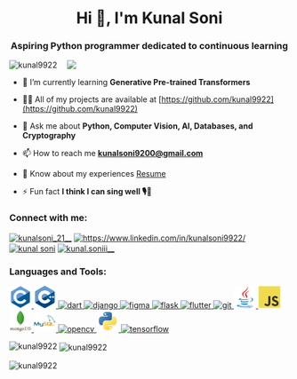 <h1 align="center">Hi 👋, I'm Kunal Soni</h1>
<h3 align="center">Aspiring Python programmer dedicated to continuous learning</h3>
<img align="right" width = 400 style = "border-radius= 50%" src= "https://sircltech.com/assets/images/newgif/python.gif">

<p align="left"> <img src="https://komarev.com/ghpvc/?username=kunal9922&label=Profile%20views&color=0e75b6&style=flat" alt="kunal9922" /> </p>

- 🌱 I’m currently learning **Generative Pre-trained Transformers**

- 👨‍💻 All of my projects are available at [https://github.com/kunal9922](https://github.com/kunal9922)

- 💬 Ask me about **Python, Computer Vision, AI, Databases, and Cryptography**

- 📫 How to reach me **kunalsoni9200@gmail.com**

- 📄 Know about my experiences [Resume](https://drive.google.com/file/d/1ZDd7Btdew82w26cqF-cX4qYNfA7xSG1E/view?usp=sharing)

- ⚡ Fun fact **I think I can sing well 🎙️🎵**

<h3 align="left">Connect with me:</h3>
<p align="left">
<a href="https://twitter.com/kunalsoni_21__" target="blank"><img align="center" src="https://raw.githubusercontent.com/rahuldkjain/github-profile-readme-generator/master/src/images/icons/Social/twitter.svg" alt="kunalsoni_21__" height="30" width="40" /></a>
<a href="https://www.linkedin.com/in/kunalsoni9922/" target="blank"><img align="center" src="https://raw.githubusercontent.com/rahuldkjain/github-profile-readme-generator/master/src/images/icons/Social/linked-in-alt.svg" alt="https://www.linkedin.com/in/kunalsoni9922/" height="30" width="40" /></a>
<a href="https://stackoverflow.com/users/kunal soni" target="blank"><img align="center" src="https://raw.githubusercontent.com/rahuldkjain/github-profile-readme-generator/master/src/images/icons/Social/stack-overflow.svg" alt="kunal soni" height="30" width="40" /></a>
<a href="https://instagram.com/kunal.soniii__" target="blank"><img align="center" src="https://raw.githubusercontent.com/rahuldkjain/github-profile-readme-generator/master/src/images/icons/Social/instagram.svg" alt="kunal.soniii__" height="30" width="40" /></a>
</p>
<h3 align="left">Languages and Tools:</h3>
<p align="left"> <a href="https://www.cprogramming.com/" target="_blank" rel="noreferrer"> <img src="https://raw.githubusercontent.com/devicons/devicon/master/icons/c/c-original.svg" alt="c" width="40" height="40"/> </a> <a href="https://www.w3schools.com/cpp/" target="_blank" rel="noreferrer"> <img src="https://raw.githubusercontent.com/devicons/devicon/master/icons/cplusplus/cplusplus-original.svg" alt="cplusplus" width="40" height="40"/> </a> <a href="https://dart.dev" target="_blank" rel="noreferrer"> <img src="https://www.vectorlogo.zone/logos/dartlang/dartlang-icon.svg" alt="dart" width="40" height="40"/> </a> <a href="https://www.djangoproject.com/" target="_blank" rel="noreferrer"> <img src="https://cdn.worldvectorlogo.com/logos/django.svg" alt="django" width="40" height="40"/> </a> <a href="https://www.figma.com/" target="_blank" rel="noreferrer"> <img src="https://www.vectorlogo.zone/logos/figma/figma-icon.svg" alt="figma" width="40" height="40"/> </a> <a href="https://flask.palletsprojects.com/" target="_blank" rel="noreferrer"> <img src="https://github.com/kunal9922/kunal9922/assets/53283003/74e683b9-fe1b-490f-b7c5-0555c1ff9fe8" alt="flask" width="40" height="40"/> </a> <a href="https://flutter.dev" target="_blank" rel="noreferrer"> <img src="https://www.vectorlogo.zone/logos/flutterio/flutterio-icon.svg" alt="flutter" width="40" height="40"/> </a> <a href="https://git-scm.com/" target="_blank" rel="noreferrer"> <img src="https://www.vectorlogo.zone/logos/git-scm/git-scm-icon.svg" alt="git" width="40" height="40"/> </a> <a href="https://www.java.com" target="_blank" rel="noreferrer"> <img src="https://raw.githubusercontent.com/devicons/devicon/master/icons/java/java-original.svg" alt="java" width="40" height="40"/> </a> <a href="https://developer.mozilla.org/en-US/docs/Web/JavaScript" target="_blank" rel="noreferrer"> <img src="https://raw.githubusercontent.com/devicons/devicon/master/icons/javascript/javascript-original.svg" alt="javascript" width="40" height="40"/> </a> <a href="https://www.mongodb.com/" target="_blank" rel="noreferrer"> <img src="https://raw.githubusercontent.com/devicons/devicon/master/icons/mongodb/mongodb-original-wordmark.svg" alt="mongodb" width="40" height="40"/> </a> <a href="https://www.mysql.com/" target="_blank" rel="noreferrer"> <img src="https://raw.githubusercontent.com/devicons/devicon/master/icons/mysql/mysql-original-wordmark.svg" alt="mysql" width="40" height="40"/> </a> <a href="https://opencv.org/" target="_blank" rel="noreferrer"> <img src="https://www.vectorlogo.zone/logos/opencv/opencv-icon.svg" alt="opencv" width="40" height="40"/> </a> <a href="https://www.python.org" target="_blank" rel="noreferrer"> <img src="https://raw.githubusercontent.com/devicons/devicon/master/icons/python/python-original.svg" alt="python" width="40" height="40"/> </a> <a href="https://www.tensorflow.org" target="_blank" rel="noreferrer"> <img src="https://www.vectorlogo.zone/logos/tensorflow/tensorflow-icon.svg" alt="tensorflow" width="40" height="40"/> </a> </p>

<p><img align="left" src="https://github-readme-stats.vercel.app/api/top-langs?username=kunal9922&show_icons=true&locale=en&layout=compact" alt="kunal9922" /></p>

<p>&nbsp;<img align="center" src="https://github-readme-stats.vercel.app/api?username=kunal9922&show_icons=true&locale=en" alt="kunal9922" /></p>

<p><img align="center" src="https://github-readme-streak-stats.herokuapp.com/?user=kunal9922&" alt="kunal9922" /></p>
